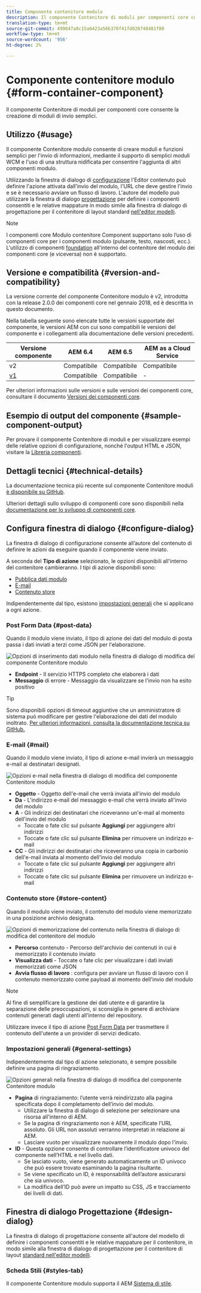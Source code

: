 ```yaml
---
title: Componente contenitore modulo
description: Il componente Contenitore di moduli per componenti core consente la creazione di moduli di invio semplici.
translation-type: tm+mt
source-git-commit: 499047a8c15a6423a56b370f41fd020740481f80
workflow-type: tm+mt
source-wordcount: '956'
ht-degree: 2%

---
```



# Componente contenitore modulo {#form-container-component}

Il componente Contenitore di moduli per componenti core consente la creazione di moduli di invio semplici.

## Utilizzo {#usage}

Il componente Contenitore modulo consente di creare moduli e funzioni semplici per l&#39;invio di informazioni, mediante il supporto di semplici moduli WCM e l&#39;uso di una struttura nidificata per consentire l&#39;aggiunta di altri componenti modulo.

Utilizzando la finestra di dialogo di [configurazione](#configure-dialog) l&#39;Editor contenuto può definire l&#39;azione attivata dall&#39;invio del modulo, l&#39;URL che deve gestire l&#39;invio e se è necessario avviare un flusso di lavoro. L&#39;autore del modello può utilizzare la finestra di dialogo [progettazione](#design-dialog) per definire i componenti consentiti e le relative mappature in modo simile alla finestra di dialogo di progettazione per il contenitore di layout standard [nell&#39;editor modelli](https://docs.adobe.com/content/help/en/experience-manager-cloud-service/sites/authoring/features/templates.html).

>[!NOTE]
>
>I componenti core Modulo contenitore Component supportano solo l’uso di componenti core per i componenti modulo (pulsante, testo, nascosti, ecc.). L&#39;utilizzo di componenti [foundation](https://docs.adobe.com/content/help/en/experience-manager-65/authoring/siteandpage/default-components-foundation.html) all&#39;interno del contenitore del modulo dei componenti core (e viceversa) non è supportato.

## Versione e compatibilità {#version-and-compatibility}

La versione corrente del componente Contenitore modulo è v2, introdotta con la release 2.0.0 dei componenti core nel gennaio 2018, ed è descritta in questo documento.

Nella tabella seguente sono elencate tutte le versioni supportate del componente, le versioni AEM con cui sono compatibili le versioni del componente e i collegamenti alla documentazione delle versioni precedenti.

| Versione componente | AEM 6.4   | AEM 6.5 | AEM as a Cloud Service |
|--- |--- |--- |---|
| v2 | Compatibile | Compatibile | Compatibile |
| [v1](/help/components/v1/form-container-v1.md) | Compatibile | Compatibile | - |

Per ulteriori informazioni sulle versioni e sulle versioni dei componenti core, consultare il documento [Versioni dei componenti core](/help/versions.md).

## Esempio di output del componente {#sample-component-output}

Per provare il componente Contenitore di moduli e per visualizzare esempi delle relative opzioni di configurazione, nonché l&#39;output HTML e JSON, visitare la [Libreria componenti](https://adobe.com/go/aem_cmp_library_form_container).

## Dettagli tecnici {#technical-details}

La documentazione tecnica più recente sul componente Contenitore moduli [è disponibile su GitHub](https://adobe.com/go/aem_cmp_tech_form_container_v2).

Ulteriori dettagli sullo sviluppo di componenti core sono disponibili nella [documentazione per lo sviluppo di componenti core](/help/developing/overview.md).

## Configura finestra di dialogo {#configure-dialog}

La finestra di dialogo di configurazione consente all’autore del contenuto di definire le azioni da eseguire quando il componente viene inviato.

A seconda del **Tipo di azione** selezionato, le opzioni disponibili all&#39;interno del contenitore cambieranno. I tipi di azione disponibili sono:

* [Pubblica dati modulo](#post-data)
* [E-mail](#mail)
* [Contenuto store](#store-content)

Indipendentemente dal tipo, esistono [impostazioni generali](#general-settings) che si applicano a ogni azione.

### Post Form Data {#post-data}

Quando il modulo viene inviato, il tipo di azione dei dati del modulo di posta passa i dati inviati a terzi come JSON per l&#39;elaborazione.

![Opzioni di inserimento dati modulo nella finestra di dialogo di modifica del componente Contenitore modulo](/help/assets/form-container-edit-post.png)

* **Endpoint**  - Il servizio HTTPS completo che elaborerà i dati
* **Messaggio**  di errore - Messaggio da visualizzare se l&#39;invio non ha esito positivo

>[!TIP]
>Sono disponibili opzioni di timeout aggiuntive che un amministratore di sistema può modificare per gestire l&#39;elaborazione dei dati del modulo inoltrato. [Per ulteriori informazioni, consulta la documentazione tecnica su GitHub.](https://github.com/adobe/aem-core-wcm-components/tree/master/content/src/content/jcr_root/apps/core/wcm/components/form/actions/rpc)

### E-mail {#mail}

Quando il modulo viene inviato, il tipo di azione e-mail invierà un messaggio e-mail ai destinatari designati.

![Opzioni e-mail nella finestra di dialogo di modifica del componente Contenitore modulo](/help/assets/form-container-edit-mail.png)

* **Oggetto**  - Oggetto dell&#39;e-mail che verrà inviata all&#39;invio del modulo
* **Da**  - L&#39;indirizzo e-mail del messaggio e-mail che verrà inviato all&#39;invio del modulo
* **A**  - Gli indirizzi dei destinatari che riceveranno un&#39;e-mail al momento dell&#39;invio del modulo
   * Toccate o fate clic sul pulsante **Aggiungi** per aggiungere altri indirizzi
   * Toccate o fate clic sul pulsante **Elimina** per rimuovere un indirizzo e-mail
* **CC** - Gli indirizzi dei destinatari che riceveranno una copia in carbonio dell&#39;e-mail inviata al momento dell&#39;invio del modulo
   * Toccate o fate clic sul pulsante **Aggiungi** per aggiungere altri indirizzi
   * Toccate o fate clic sul pulsante **Elimina** per rimuovere un indirizzo e-mail

### Contenuto store {#store-content}

Quando il modulo viene inviato, il contenuto del modulo viene memorizzato in una posizione archivio designata.

![Opzioni di memorizzazione del contenuto nella finestra di dialogo di modifica del contenitore del modulo](/help/assets/form-container-edit-store.png)

* **Percorso**  contenuto - Percorso dell&#39;archivio dei contenuti in cui è memorizzato il contenuto inviato
* **Visualizza dati**  - Toccate o fate clic per visualizzare i dati inviati memorizzati come JSON
* **Avvia flusso di lavoro** : configura per avviare un flusso di lavoro con il contenuto memorizzato come payload al momento dell&#39;invio del modulo

>[!NOTE]
>
>Al fine di semplificare la gestione dei dati utente e di garantire la separazione delle preoccupazioni, si sconsiglia in genere di archiviare contenuti generati dagli utenti all’interno del repository.
>
>Utilizzare invece il tipo di azione [Post Form Data](#post-data) per trasmettere il contenuto dell&#39;utente a un provider di servizi dedicato.

### Impostazioni generali {#general-settings}

Indipendentemente dal tipo di azione selezionato, è sempre possibile definire una pagina di ringraziamento.

![Opzioni generali nella finestra di dialogo di modifica del componente Contenitore modulo](/help/assets/form-container-edit-general.png)

* **Pagina**  di ringraziamento: l’utente verrà reindirizzato alla pagina specificata dopo il completamento dell’invio del modulo.
   * Utilizzare la finestra di dialogo di selezione per selezionare una risorsa all&#39;interno di AEM.
   * Se la pagina di ringraziamento non è AEM, specificate l’URL assoluto. Gli URL non assoluti verranno interpretati in relazione ai AEM.
   * Lasciare vuoto per visualizzare nuovamente il modulo dopo l&#39;invio.
* **ID**  - Questa opzione consente di controllare l’identificatore univoco del componente nell’HTML e nel livello [ ](/help/developing/data-layer/overview.md)dati.
   * Se lasciato vuoto, viene generato automaticamente un ID univoco che può essere trovato esaminando la pagina risultante.
   * Se viene specificato un ID, è responsabilità dell’autore assicurarsi che sia univoco.
   * La modifica dell’ID può avere un impatto su CSS, JS e tracciamento dei livelli di dati.

## Finestra di dialogo Progettazione {#design-dialog}

La finestra di dialogo di progettazione consente all&#39;autore del modello di definire i componenti consentiti e le relative mappature per il contenitore, in modo simile alla finestra di dialogo di progettazione per il contenitore di layout [standard nell&#39;editor modelli](https://docs.adobe.com/content/help/en/experience-manager-cloud-service/sites/authoring/features/templates.html).

### Scheda Stili {#styles-tab}

Il componente Contenitore modulo supporta il AEM [Sistema di stile](/help/get-started/authoring.md#component-styling).
